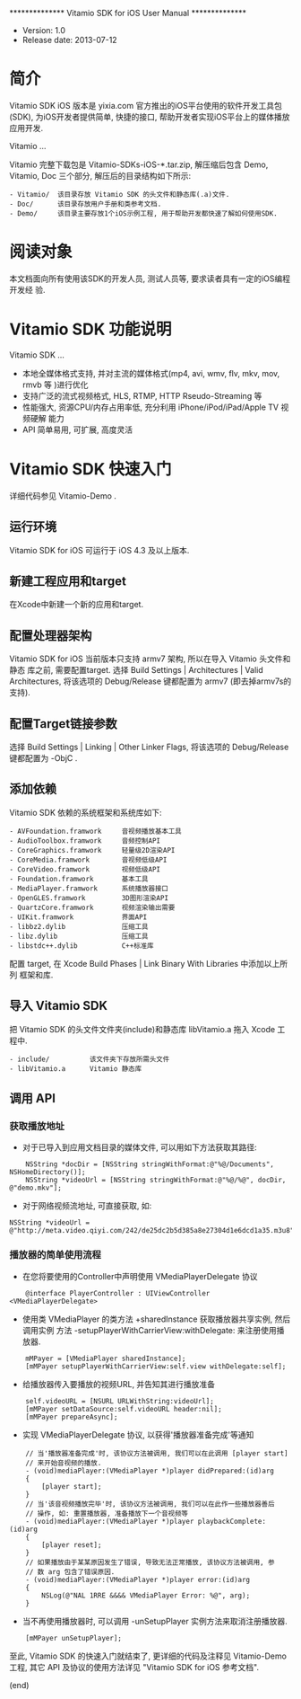 ************** Vitamio SDK for iOS User Manual **************

* Version:				1.0
* Release date:			2013-07-12


# 简介

Vitamio SDK iOS 版本是 yixia.com 官方推出的iOS平台使用的软件开发工具包(SDK),
为iOS开发者提供简单, 快捷的接口, 帮助开发者实现iOS平台上的媒体播放应用开发.

Vitamio ...

Vitamio 完整下载包是 Vitamio-SDKs-iOS-*.tar.zip, 解压缩后包含 Demo, Vitamio,
Doc 三个部分, 解压后的目录结构如下所示:

>
	- Vitamio/	该目录存放 Vitamio SDK 的头文件和静态库(.a)文件.
	- Doc/		该目录存放用户手册和类参考文档.
	- Demo/		该目录主要存放1个iOS示例工程, 用于帮助开发都快速了解如何使用SDK.


# 阅读对象

本文档面向所有使用该SDK的开发人员, 测试人员等, 要求读者具有一定的iOS编程开发经
验.


# Vitamio SDK 功能说明

Vitamio SDK ...

>
- 本地全媒体格式支持, 并对主流的媒体格式(mp4, avi, wmv, flv, mkv, mov, rmvb 等
  )进行优化
- 支持广泛的流式视频格式, HLS, RTMP, HTTP Rseudo-Streaming 等
- 性能强大, 资源CPU/内存占用率低, 充分利用 iPhone/iPod/iPad/Apple TV 视频硬解
  能力
- API 简单易用, 可扩展, 高度灵活


# Vitamio SDK 快速入门

详细代码参见 Vitamio-Demo .

## 运行环境

Vitamio SDK for iOS 可运行于 iOS 4.3 及以上版本.

## 新建工程应用和target

在Xcode中新建一个新的应用和target.

## 配置处理器架构

Vitamio SDK for iOS 当前版本只支持 armv7 架构, 所以在导入 Vitamio 头文件和静态
库之前, 需要配置target. 选择 Build Settings | Architectures | Valid Architectures,
将该选项的 Debug/Release 键都配置为 armv7 (即去掉armv7s的支持).

## 配置Target链接参数

选择 Build Settings | Linking | Other Linker Flags, 将该选项的 Debug/Release
键都配置为 -ObjC .

## 添加依赖

Vitamio SDK 依赖的系统框架和系统库如下:

>
	- AVFoundation.framwork		音视频播放基本工具
	- AudioToolbox.framwork		音频控制API
	- CoreGraphics.framwork		轻量级2D渲染API
	- CoreMedia.framwork		音视频低级API
	- CoreVideo.framwork		视频低级API
	- Foundation.framwork		基本工具
	- MediaPlayer.framwork		系统播放器接口
	- OpenGLES.framwork			3D图形渲染API
	- QuartzCore.framwork		视频渲染输出需要
	- UIKit.framwork			界面API
	- libbz2.dylib				压缩工具
	- libz.dylib				压缩工具
	- libstdc++.dylib			C++标准库

配置 target, 在 Xcode Build Phases | Link Binary With Libraries 中添加以上所列
框架和库.

## 导入 Vitamio SDK

把 Vitamio SDK 的头文件文件夹(include)和静态库 libVitamio.a 拖入 Xcode 工程中.

>
	- include/			该文件夹下存放所需头文件
	- libVitamio.a		Vitamio 静态库

## 调用 API

### 获取播放地址

- 对于已导入到应用文档目录的媒体文件, 可以用如下方法获取其路径:

>
```Objc
	NSString *docDir = [NSString stringWithFormat:@"%@/Documents", NSHomeDirectory()];
    NSString *videoUrl = [NSString stringWithFormat:@"%@/%@", docDir, @"demo.mkv"];
```

- 对于网络视频流地址, 可直接获取, 如:

>
    NSString *videoUrl = @"http://meta.video.qiyi.com/242/de25dc2b5d385a8e27304d1e6dcd1a35.m3u8"

### 播放器的简单使用流程

- 在您将要使用的Controller中声明使用 VMediaPlayerDelegate 协议

>
```Objc
	@interface PlayerController : UIViewController <VMediaPlayerDelegate>
```

- 使用类 VMediaPlayer 的类方法 +sharedInstance 获取播放器共享实例, 然后调用实例
  方法 -setupPlayerWithCarrierView:withDelegate: 来注册使用播放器.

>
```Objc
	mMPayer = [VMediaPlayer sharedInstance];
	[mMPayer setupPlayerWithCarrierView:self.view withDelegate:self];
```

- 给播放器传入要播放的视频URL, 并告知其进行播放准备

>
```Objc
	self.videoURL = [NSURL URLWithString:videoUrl];
    [mMPayer setDataSource:self.videoURL header:nil];
    [mMPayer prepareAsync];
```

- 实现 VMediaPlayerDelegate 协议, 以获得'播放器准备完成'等通知

>
```ObjC
	// 当'播放器准备完成'时, 该协议方法被调用, 我们可以在此调用 [player start]
	// 来开始音视频的播放.
	- (void)mediaPlayer:(VMediaPlayer *)player didPrepared:(id)arg
	{
		[player start];
	}
	// 当'该音视频播放完毕'时, 该协议方法被调用, 我们可以在此作一些播放器善后
	// 操作, 如: 重置播放器, 准备播放下一个音视频等
	- (void)mediaPlayer:(VMediaPlayer *)player playbackComplete:(id)arg
	{
		[player reset];
	}
	// 如果播放由于某某原因发生了错误, 导致无法正常播放, 该协议方法被调用, 参
	// 数 arg 包含了错误原因.
	- (void)mediaPlayer:(VMediaPlayer *)player error:(id)arg
	{
		NSLog(@"NAL 1RRE &&&& VMediaPlayer Error: %@", arg);
	}
```

- 当不再使用播放器时, 可以调用 -unSetupPlayer 实例方法来取消注册播放器.

>
```Objc
	[mMPayer unSetupPlayer];
```

至此, Vitamio SDK 的快速入门就结束了, 更详细的代码及注释见 Vitamio-Demo 工程,
其它 API 及协议的使用方法详见 "Vitamio SDK for iOS 参考文档".




(end)
